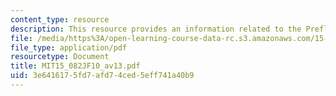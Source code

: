 ```yaml
---
content_type: resource
description: This resource provides an information related to the Preflow push algorithm.
file: /media/https%3A/open-learning-course-data-rc.s3.amazonaws.com/15-082j-network-optimization-fall-2010/3e6416175fd7afd74ced5eff741a40b9_MIT15_082JF10_av13.pdf
file_type: application/pdf
resourcetype: Document
title: MIT15_082JF10_av13.pdf
uid: 3e641617-5fd7-afd7-4ced-5eff741a40b9
---
```

